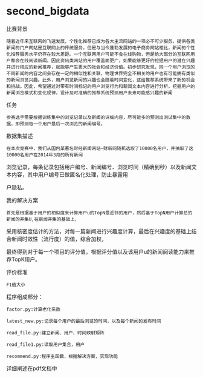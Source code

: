 second_bigdata
==============
比赛背景

    随着近年来互联网的飞速发展，个性化推荐已成为各大主流网站的一项必不可少服务。提供各类新闻的门户网站是互联网上的传统服务，但是与当今蓬勃发展的电子商务网站相比，新闻的个性化推荐服务水平仍存在较大差距。一个互联网用户可能不会在线购物，但是绝大部分的互联网用户都会在线阅读新闻。因此资讯类网站的用户覆盖面更广，如果能够更好的挖掘用户的潜在兴趣并进行相应的新闻推荐，就能够产生更大的社会和经济价值。初步研究发现，同一个用户浏览的不同新闻的内容之间会存在一定的相似性和关联，物理世界完全不相关的用户也有可能拥有类似的新闻浏览兴趣。此外，用户浏览新闻的兴趣也会随着时间变化，这给推荐系统带来了新的机会和挑战。因此，希望通过对带有时间标记的用户浏览行为和新闻文本内容进行分析，挖掘用户的新闻浏览模式和变化规律，设计及时准确的推荐系统预测用户未来可能感兴趣的新闻

任务

    参赛选手需要根据训练集中的浏览记录以及新闻的详细内容，尽可能多的预测出测试集中的数据，即预测每一个用户最后一次浏览的新闻编号。

数据集描述

    在本次竞赛中，我们从国内某著名财经新闻网站—财新网随机选取了10000名用户，并抽取了这10000名用户在2014年3月的所有新闻
    
浏览记录，每条记录包括用户编号、新闻编号、浏览时间（精确到秒）以及新闻文本内容，其中用户编号已做匿名化处理，防止暴露用

户隐私。

我的解决方案

    首先是根据基于用户的相似度来计算用户u的TopN最近邻的用户，然后基于TopN用户计算总的新闻的并集U,在新闻并集的基础上，
    
采用核密度估计的方法，对每一篇新闻进行兴趣度计算，最后在兴趣度的基础上结合新闻时效性（流行度）的值，综合加权，

最终得到对于每一个项目的评分值，根据评分值以及该用户u的新闻阅读能力来推荐TopK用户。

评价标准

    F1值大小

程序组成部分：

    factor.py:计算老化系数
    
    latest_new.py:记录每个用户的最后浏览的时间，以及每个新闻的发布时间
    
    read_file.py:建立新闻、用户、时间映射矩阵
    
    read_file1.py:读取用户集合，用户
    
    recommend.py:程序主函数，根据解决方案，实现功能
    
详细阐述在pdf文档中
